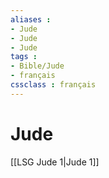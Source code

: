 ```yaml
---
aliases : 
- Jude
- Jude
- Jude
tags : 
- Bible/Jude
- français
cssclass : français
---
```


# Jude

[[LSG Jude 1|Jude 1]]
